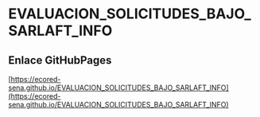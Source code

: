 # **EVALUACION_SOLICITUDES_BAJO_SARLAFT_INFO**

## **Enlace GitHubPages**

[https://ecored-sena.github.io/EVALUACION_SOLICITUDES_BAJO_SARLAFT_INFO](https://ecored-sena.github.io/EVALUACION_SOLICITUDES_BAJO_SARLAFT_INFO)
